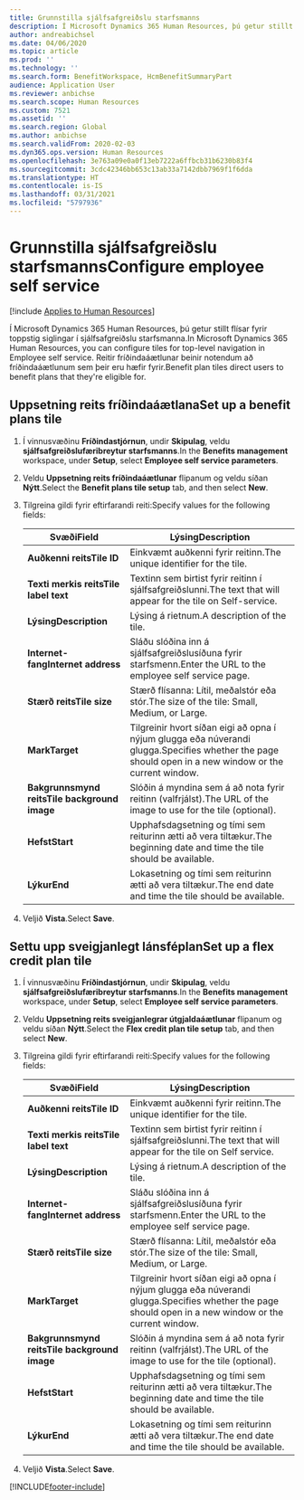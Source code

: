 ```yaml
---
title: Grunnstilla sjálfsafgreiðslu starfsmanns
description: Í Microsoft Dynamics 365 Human Resources, þú getur stillt flísar fyrir toppstig siglingar í sjálfsafgreiðslu starfsmanna.
author: andreabichsel
ms.date: 04/06/2020
ms.topic: article
ms.prod: ''
ms.technology: ''
ms.search.form: BenefitWorkspace, HcmBenefitSummaryPart
audience: Application User
ms.reviewer: anbichse
ms.search.scope: Human Resources
ms.custom: 7521
ms.assetid: ''
ms.search.region: Global
ms.author: anbichse
ms.search.validFrom: 2020-02-03
ms.dyn365.ops.version: Human Resources
ms.openlocfilehash: 3e763a09e0a0f13eb7222a6ffbcb31b6230b83f4
ms.sourcegitcommit: 3cdc42346bb653c13ab33a7142dbb7969f1f6dda
ms.translationtype: HT
ms.contentlocale: is-IS
ms.lasthandoff: 03/31/2021
ms.locfileid: "5797936"
---
```

# <a name="configure-employee-self-service"></a><span data-ttu-id="b0f7d-103">Grunnstilla sjálfsafgreiðslu starfsmanns</span><span class="sxs-lookup"><span data-stu-id="b0f7d-103">Configure employee self service</span></span>

[!include [Applies to Human Resources](../includes/applies-to-hr.md)]

<span data-ttu-id="b0f7d-104">Í Microsoft Dynamics 365 Human Resources, þú getur stillt flísar fyrir toppstig siglingar í sjálfsafgreiðslu starfsmanna.</span><span class="sxs-lookup"><span data-stu-id="b0f7d-104">In Microsoft Dynamics 365 Human Resources, you can configure tiles for top-level navigation in Employee self service.</span></span> <span data-ttu-id="b0f7d-105">Reitir fríðindaáætlunar beinir notendum að fríðindaáætlunum sem þeir eru hæfir fyrir.</span><span class="sxs-lookup"><span data-stu-id="b0f7d-105">Benefit plan tiles direct users to benefit plans that they're eligible for.</span></span>

## <a name="set-up-a-benefit-plans-tile"></a><span data-ttu-id="b0f7d-106">Uppsetning reits fríðindaáætlana</span><span class="sxs-lookup"><span data-stu-id="b0f7d-106">Set up a benefit plans tile</span></span>

1. <span data-ttu-id="b0f7d-107">Í vinnusvæðinu **Fríðindastjórnun**, undir **Skipulag**, veldu **sjálfsafgreiðslufæribreytur starfsmanns**.</span><span class="sxs-lookup"><span data-stu-id="b0f7d-107">In the **Benefits management** workspace, under **Setup**, select **Employee self service parameters**.</span></span>

2. <span data-ttu-id="b0f7d-108">Veldu **Uppsetning reits fríðindaáætlunar** flipanum og veldu síðan **Nýtt**.</span><span class="sxs-lookup"><span data-stu-id="b0f7d-108">Select the **Benefit plans tile setup** tab, and then select **New**.</span></span>

3. <span data-ttu-id="b0f7d-109">Tilgreina gildi fyrir eftirfarandi reiti:</span><span class="sxs-lookup"><span data-stu-id="b0f7d-109">Specify values for the following fields:</span></span>

   | <span data-ttu-id="b0f7d-110">Svæði</span><span class="sxs-lookup"><span data-stu-id="b0f7d-110">Field</span></span> | <span data-ttu-id="b0f7d-111">Lýsing</span><span class="sxs-lookup"><span data-stu-id="b0f7d-111">Description</span></span> |
   | --- | --- |
   | <span data-ttu-id="b0f7d-112">**Auðkenni reits**</span><span class="sxs-lookup"><span data-stu-id="b0f7d-112">**Tile ID**</span></span> | <span data-ttu-id="b0f7d-113">Einkvæmt auðkenni fyrir reitinn.</span><span class="sxs-lookup"><span data-stu-id="b0f7d-113">The unique identifier for the tile.</span></span> |
   | <span data-ttu-id="b0f7d-114">**Texti merkis reits**</span><span class="sxs-lookup"><span data-stu-id="b0f7d-114">**Tile label text**</span></span> | <span data-ttu-id="b0f7d-115">Textinn sem birtist fyrir reitinn í sjálfsafgreiðslunni.</span><span class="sxs-lookup"><span data-stu-id="b0f7d-115">The text that will appear for the tile on Self-service.</span></span> |
   | <span data-ttu-id="b0f7d-116">**Lýsing**</span><span class="sxs-lookup"><span data-stu-id="b0f7d-116">**Description**</span></span> | <span data-ttu-id="b0f7d-117">Lýsing á rietnum.</span><span class="sxs-lookup"><span data-stu-id="b0f7d-117">A description of the tile.</span></span> |
   | <span data-ttu-id="b0f7d-118">**Internet-fang**</span><span class="sxs-lookup"><span data-stu-id="b0f7d-118">**Internet address**</span></span> | <span data-ttu-id="b0f7d-119">Sláðu slóðina inn á sjálfsafgreiðslusíðuna fyrir starfsmenn.</span><span class="sxs-lookup"><span data-stu-id="b0f7d-119">Enter the URL to the employee self service page.</span></span> |
   | <span data-ttu-id="b0f7d-120">**Stærð reits**</span><span class="sxs-lookup"><span data-stu-id="b0f7d-120">**Tile size**</span></span> | <span data-ttu-id="b0f7d-121">Stærð flísanna: Lítil, meðalstór eða stór.</span><span class="sxs-lookup"><span data-stu-id="b0f7d-121">The size of the tile: Small, Medium, or Large.</span></span> |
   | <span data-ttu-id="b0f7d-122">**Mark**</span><span class="sxs-lookup"><span data-stu-id="b0f7d-122">**Target**</span></span> | <span data-ttu-id="b0f7d-123">Tilgreinir hvort síðan eigi að opna í nýjum glugga eða núverandi glugga.</span><span class="sxs-lookup"><span data-stu-id="b0f7d-123">Specifies whether the page should open in a new window or the current window.</span></span> |
   | <span data-ttu-id="b0f7d-124">**Bakgrunnsmynd reits**</span><span class="sxs-lookup"><span data-stu-id="b0f7d-124">**Tile background image**</span></span> | <span data-ttu-id="b0f7d-125">Slóðin á myndina sem á að nota fyrir reitinn (valfrjálst).</span><span class="sxs-lookup"><span data-stu-id="b0f7d-125">The URL of the image to use for the tile (optional).</span></span> |
   | <span data-ttu-id="b0f7d-126">**Hefst**</span><span class="sxs-lookup"><span data-stu-id="b0f7d-126">**Start**</span></span> | <span data-ttu-id="b0f7d-127">Upphafsdagsetning og tími sem reiturinn ætti að vera tiltækur.</span><span class="sxs-lookup"><span data-stu-id="b0f7d-127">The beginning date and time the tile should be available.</span></span> |
   | <span data-ttu-id="b0f7d-128">**Lýkur**</span><span class="sxs-lookup"><span data-stu-id="b0f7d-128">**End**</span></span> | <span data-ttu-id="b0f7d-129">Lokasetning og tími sem reiturinn ætti að vera tiltækur.</span><span class="sxs-lookup"><span data-stu-id="b0f7d-129">The end date and time the tile should be available.</span></span> |

4. <span data-ttu-id="b0f7d-130">Veljið **Vista**.</span><span class="sxs-lookup"><span data-stu-id="b0f7d-130">Select **Save**.</span></span>

## <a name="set-up-a-flex-credit-plan-tile"></a><span data-ttu-id="b0f7d-131">Settu upp sveigjanlegt lánsféplan</span><span class="sxs-lookup"><span data-stu-id="b0f7d-131">Set up a flex credit plan tile</span></span>

1. <span data-ttu-id="b0f7d-132">Í vinnusvæðinu **Fríðindastjórnun**, undir **Skipulag**, veldu **sjálfsafgreiðslufæribreytur starfsmanns**.</span><span class="sxs-lookup"><span data-stu-id="b0f7d-132">In the **Benefits management** workspace, under **Setup**, select **Employee self service parameters**.</span></span>

2. <span data-ttu-id="b0f7d-133">Veldu **Uppsetning reits sveigjanlegrar útgjaldaáætlunar** flipanum og veldu síðan **Nýtt**.</span><span class="sxs-lookup"><span data-stu-id="b0f7d-133">Select the **Flex credit plan tile setup** tab, and then select **New**.</span></span>

3. <span data-ttu-id="b0f7d-134">Tilgreina gildi fyrir eftirfarandi reiti:</span><span class="sxs-lookup"><span data-stu-id="b0f7d-134">Specify values for the following fields:</span></span>

   | <span data-ttu-id="b0f7d-135">Svæði</span><span class="sxs-lookup"><span data-stu-id="b0f7d-135">Field</span></span> | <span data-ttu-id="b0f7d-136">Lýsing</span><span class="sxs-lookup"><span data-stu-id="b0f7d-136">Description</span></span> |
   | --- | --- |
   | <span data-ttu-id="b0f7d-137">**Auðkenni reits**</span><span class="sxs-lookup"><span data-stu-id="b0f7d-137">**Tile ID**</span></span> | <span data-ttu-id="b0f7d-138">Einkvæmt auðkenni fyrir reitinn.</span><span class="sxs-lookup"><span data-stu-id="b0f7d-138">The unique identifier for the tile.</span></span> |
   | <span data-ttu-id="b0f7d-139">**Texti merkis reits**</span><span class="sxs-lookup"><span data-stu-id="b0f7d-139">**Tile label text**</span></span> | <span data-ttu-id="b0f7d-140">Textinn sem birtist fyrir reitinn í sjálfsafgreiðslunni.</span><span class="sxs-lookup"><span data-stu-id="b0f7d-140">The text that will appear for the tile on Self service.</span></span> |
   | <span data-ttu-id="b0f7d-141">**Lýsing**</span><span class="sxs-lookup"><span data-stu-id="b0f7d-141">**Description**</span></span> | <span data-ttu-id="b0f7d-142">Lýsing á rietnum.</span><span class="sxs-lookup"><span data-stu-id="b0f7d-142">A description of the tile.</span></span> |
   | <span data-ttu-id="b0f7d-143">**Internet-fang**</span><span class="sxs-lookup"><span data-stu-id="b0f7d-143">**Internet address**</span></span> | <span data-ttu-id="b0f7d-144">Sláðu slóðina inn á sjálfsafgreiðslusíðuna fyrir starfsmenn.</span><span class="sxs-lookup"><span data-stu-id="b0f7d-144">Enter the URL to the employee self service page.</span></span> |
   | <span data-ttu-id="b0f7d-145">**Stærð reits**</span><span class="sxs-lookup"><span data-stu-id="b0f7d-145">**Tile size**</span></span> | <span data-ttu-id="b0f7d-146">Stærð flísanna: Lítil, meðalstór eða stór.</span><span class="sxs-lookup"><span data-stu-id="b0f7d-146">The size of the tile: Small, Medium, or Large.</span></span> |
   | <span data-ttu-id="b0f7d-147">**Mark**</span><span class="sxs-lookup"><span data-stu-id="b0f7d-147">**Target**</span></span> | <span data-ttu-id="b0f7d-148">Tilgreinir hvort síðan eigi að opna í nýjum glugga eða núverandi glugga.</span><span class="sxs-lookup"><span data-stu-id="b0f7d-148">Specifies whether the page should open in a new window or the current window.</span></span> |
   | <span data-ttu-id="b0f7d-149">**Bakgrunnsmynd reits**</span><span class="sxs-lookup"><span data-stu-id="b0f7d-149">**Tile background image**</span></span> | <span data-ttu-id="b0f7d-150">Slóðin á myndina sem á að nota fyrir reitinn (valfrjálst).</span><span class="sxs-lookup"><span data-stu-id="b0f7d-150">The URL of the image to use for the tile (optional).</span></span> |
   | <span data-ttu-id="b0f7d-151">**Hefst**</span><span class="sxs-lookup"><span data-stu-id="b0f7d-151">**Start**</span></span> | <span data-ttu-id="b0f7d-152">Upphafsdagsetning og tími sem reiturinn ætti að vera tiltækur.</span><span class="sxs-lookup"><span data-stu-id="b0f7d-152">The beginning date and time the tile should be available.</span></span> |
   | <span data-ttu-id="b0f7d-153">**Lýkur**</span><span class="sxs-lookup"><span data-stu-id="b0f7d-153">**End**</span></span> | <span data-ttu-id="b0f7d-154">Lokasetning og tími sem reiturinn ætti að vera tiltækur.</span><span class="sxs-lookup"><span data-stu-id="b0f7d-154">The end date and time the tile should be available.</span></span> |

4. <span data-ttu-id="b0f7d-155">Veljið **Vista**.</span><span class="sxs-lookup"><span data-stu-id="b0f7d-155">Select **Save**.</span></span>


[!INCLUDE[footer-include](../includes/footer-banner.md)]